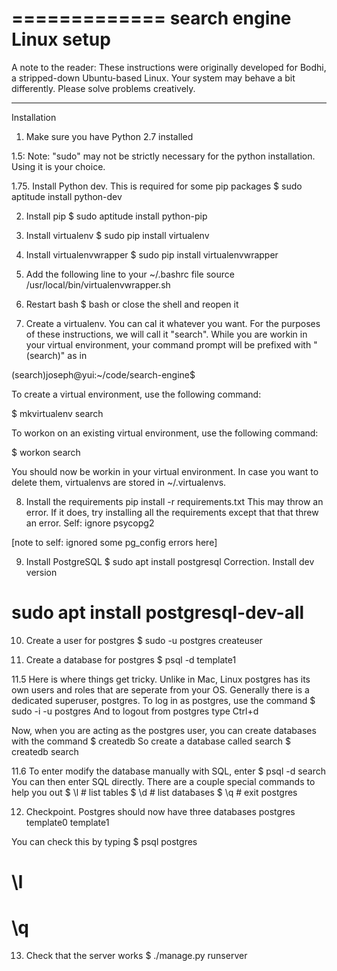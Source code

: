 =============
search engine
Linux setup
=============

A note to the reader:
These instructions were originally developed for Bodhi,
a stripped-down Ubuntu-based Linux. Your system may behave
a bit differently. Please solve problems creatively.

------------

Installation

1. Make sure you have Python 2.7 installed

1.5: Note: "sudo" may not be strictly necessary for the python installation. Using it is your choice.

1.75. Install Python dev. This is required for some pip packages
$ sudo aptitude install python-dev

2. Install pip
$ sudo aptitude install python-pip

3. Install virtualenv
$ sudo pip install virtualenv

4. Install virtualenvwrapper
$ sudo pip install virtualenvwrapper

5. Add the following line to your ~/.bashrc file
source /usr/local/bin/virtualenvwrapper.sh

6. Restart bash
$ bash
or close the shell and reopen it

7. Create a virtualenv. You can cal it whatever you want. For the purposes of these
instructions, we will call it "search". While you are workin in your virtual
environment, your command prompt will be prefixed with "(search)" as in

(search)joseph@yui:~/code/search-engine$

To create a virtual environment, use the following command:

$ mkvirtualenv search

To workon on an existing virtual environment, use the following command:

$ workon search

You should now be workin in your virtual environment. In case you want to delete them, virtualenvs are stored in ~/.virtualenvs.

8. Install the requirements
pip install -r requirements.txt
This may throw an error. If it does, try installing all the requirements except that that threw an error.
Self: ignore psycopg2


[note to self: ignored some pg_config errors here]

9. Install PostgreSQL
$ sudo apt install postgresql
Correction. Install dev version
# sudo apt install postgresql-dev-all

10. Create a user for postgres
$ sudo -u postgres createuser <your username>

11. Create a database for postgres
$ psql -d template1

11.5
Here is where things get tricky. Unlike in Mac, Linux postgres has its own users and roles that are seperate from your OS. Generally there is a dedicated superuser, postgres. To log in as postgres, use the command
$ sudo -i -u postgres
And to logout from postgres type Ctrl+d

Now, when you are acting as the postgres user, you can create databases with the command
$ createdb <database-name>
So create a database called search
$ createdb search

11.6
To enter modify the database manually with SQL, enter
$ psql -d search
You can then enter SQL directly. There are a couple special commands to help you out
$ \l  # list tables
$ \d  # list databases
$ \q  # exit postgres

12. Checkpoint. Postgres should now have three databases
postgres
template0
template1

You can check this by typing
$ psql postgres
# \l
# \q

13. Check that the server works
$ ./manage.py runserver






